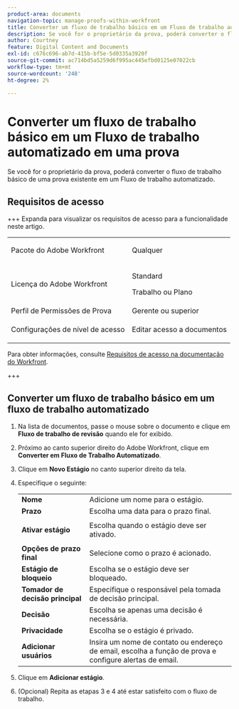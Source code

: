 ```yaml
---
product-area: documents
navigation-topic: manage-proofs-within-workfront
title: Converter um fluxo de trabalho básico em um Fluxo de trabalho automatizado em uma prova
description: Se você for o proprietário da prova, poderá converter o fluxo de trabalho básico de uma prova existente em um Fluxo de trabalho automatizado.
author: Courtney
feature: Digital Content and Documents
exl-id: c676c696-ab7d-415b-bf5e-5d0335a3920f
source-git-commit: ac714bd5a5259d6f995ac445efbd0125e07022cb
workflow-type: tm+mt
source-wordcount: '248'
ht-degree: 2%

---
```


# Converter um fluxo de trabalho básico em um Fluxo de trabalho automatizado em uma prova

Se você for o proprietário da prova, poderá converter o fluxo de trabalho básico de uma prova existente em um Fluxo de trabalho automatizado.

## Requisitos de acesso

+++ Expanda para visualizar os requisitos de acesso para a funcionalidade neste artigo.

<table style="table-layout:auto"> 
 <col> 
 <col> 
 <tbody> 
  <tr> 
   <td role="rowheader">Pacote do Adobe Workfront</td> 
   <td> <p>Qualquer</p> </td> 
  </tr> 
  <tr> 
   <td role="rowheader">Licença do Adobe Workfront</td> 
   <td> 
   <p>Standard</p>
   <p>Trabalho ou Plano</p>
   </td> 
  </tr> 
  <tr> 
   <td role="rowheader">Perfil de Permissões de Prova </td> 
   <td>Gerente ou superior</td> 
  </tr> 
  <tr> 
   <td role="rowheader">Configurações de nível de acesso</td> 
   <td> <p>Editar acesso a documentos</p> </td> 
  </tr> 
 </tbody> 
</table>

Para obter informações, consulte [Requisitos de acesso na documentação do Workfront](/help/quicksilver/administration-and-setup/add-users/access-levels-and-object-permissions/access-level-requirements-in-documentation.md).

+++

## Converter um fluxo de trabalho básico em um fluxo de trabalho automatizado

1. Na lista de documentos, passe o mouse sobre o documento e clique em **Fluxo de trabalho de revisão** quando ele for exibido.
1. Próximo ao canto superior direito do Adobe Workfront, clique em **Converter em Fluxo de Trabalho Automatizado**.
1. Clique em **Novo Estágio** no canto superior direito da tela.
1. Especifique o seguinte:

   <table style="table-layout:auto"> 
    <col> 
    <col> 
    <tbody> 
     <tr> 
      <td role="rowheader"><strong>Nome</strong> </td> 
      <td>Adicione um nome para o estágio.</td> 
     </tr> 
     <tr> 
      <td role="rowheader"><strong>Prazo</strong> </td> 
      <td>Escolha uma data para o prazo final.</td> 
     </tr> 
     <tr> 
      <td role="rowheader"> <p><strong>Ativar estágio</strong> </p> </td> 
      <td>Escolha quando o estágio deve ser ativado.</td> 
     </tr> 
     <tr> 
      <td role="rowheader"><strong>Opções de prazo final</strong> </td> 
      <td>Selecione como o prazo é acionado.</td> 
     </tr> 
     <tr> 
      <td role="rowheader"><strong>Estágio de bloqueio</strong> </td> 
      <td>Escolha se o estágio deve ser bloqueado.</td> 
     </tr> 
     <tr> 
      <td role="rowheader"><strong>Tomador de decisão principal</strong> </td> 
      <td>Especifique o responsável pela tomada de decisão principal.</td> 
     </tr> 
     <tr> 
      <td role="rowheader"><strong>Decisão</strong> </td> 
      <td>Escolha se apenas uma decisão é necessária. </td> 
     </tr> 
     <tr> 
      <td role="rowheader"><strong>Privacidade</strong> </td> 
      <td>Escolha se o estágio é privado.</td> 
     </tr> 
     <tr> 
      <td role="rowheader"><strong>Adicionar usuários</strong> </td> 
      <td>Insira um nome de contato ou endereço de email, escolha a função de prova e configure alertas de email.</td> 
     </tr> 
    </tbody> 
   </table>

1. Clique em **Adicionar estágio**.
1. (Opcional) Repita as etapas 3 e 4 até estar satisfeito com o fluxo de trabalho.
